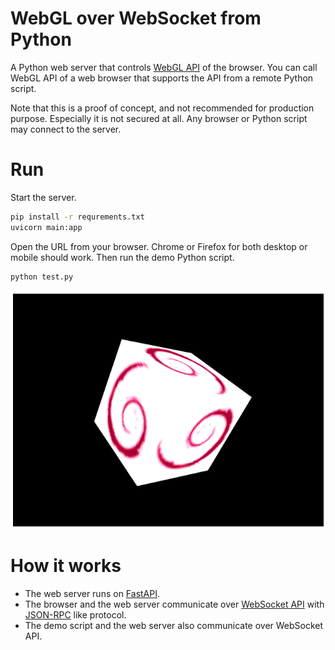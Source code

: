 # WebGL over WebSocket from Python

A Python web server that controls [WebGL API](https://developer.mozilla.org/en-US/docs/Web/API) of the browser.
You can call WebGL API of a web browser that supports the API from a remote Python script.

Note that this is a proof of concept, and not recommended for production purpose. Especially it is not secured
at all. Any browser or Python script may connect to the server. 

# Run

Start the server.

```sh
pip install -r requrements.txt
uvicorn main:app
```

Open the URL from your browser. Chrome or Firefox for both desktop or mobile should work.
Then run the demo Python script.

```sh
python test.py
```

![screenshot](screenshot.png)

# How it works

- The web server runs on [FastAPI](https://fastapi.tiangolo.com/).
- The browser and the web server communicate over [WebSocket API](https://developer.mozilla.org/en-US/docs/Web/API/WebSockets_API) with
[JSON-RPC](https://www.jsonrpc.org/specification) like protocol.
- The demo script and the web server also communicate over WebSocket API.
